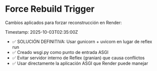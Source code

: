 # Force Rebuild Trigger

Cambios aplicados para forzar reconstrucción en Render:

Timestamp: 2025-10-03T02:35:00Z
- ✅ SOLUCIÓN DEFINITIVA: Usar gunicorn + uvicorn en lugar de reflex run
- ✅ Creado wsgi.py como punto de entrada ASGI
- ✅ Evitar servidor interno de Reflex (granian) que causa conflictos
- ✅ Usar directamente la aplicación ASGI que Render puede manejar
